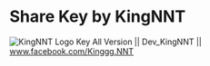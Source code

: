 # Share Key by KingNNT
![KingNNT Logo](https://www.flickr.com/photos/kingnnt/47943198648/in/dateposted/)
Key All Version || Dev_KingNNT || www.facebook.com/Kinggg.NNT
